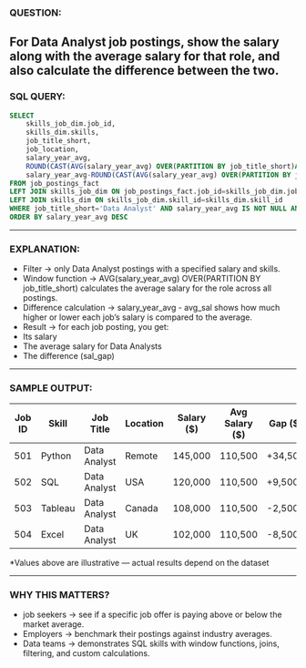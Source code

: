 ### QUESTION:
For Data Analyst job postings, show the salary along with the average salary for that role, and also calculate the difference between the two.
--- 

### SQL QUERY:
```sql
SELECT 
    skills_job_dim.job_id,
    skills_dim.skills,
    job_title_short,
    job_location,
    salary_year_avg,
    ROUND(CAST(AVG(salary_year_avg) OVER(PARTITION BY job_title_short)AS NUMERIC),2) AS avg_sal,
    salary_year_avg-ROUND(CAST(AVG(salary_year_avg) OVER(PARTITION BY job_title_short)AS NUMERIC),2) AS sal_gap
FROM job_postings_fact
LEFT JOIN skills_job_dim ON job_postings_fact.job_id=skills_job_dim.job_id
LEFT JOIN skills_dim ON skills_job_dim.skill_id=skills_dim.skill_id
WHERE job_title_short='Data Analyst' AND salary_year_avg IS NOT NULL AND skills_dim.skills IS NOT NULL
ORDER BY salary_year_avg DESC
```
--- 

### EXPLANATION:
- Filter → only Data Analyst postings with a specified salary and skills.
- Window function → AVG(salary_year_avg) OVER(PARTITION BY job_title_short) calculates the average salary for the role across all postings.
- Difference calculation → salary_year_avg - avg_sal shows how much higher or lower each job’s salary is compared to the average.
- Result → for each job posting, you get:
- Its salary
- The average salary for Data Analysts
- The difference (sal_gap)
--- 

### SAMPLE OUTPUT:

| Job ID | Skill   | Job Title     | Location | Salary ($) | Avg Salary ($) | Gap ($) |
|--------|---------|---------------|----------|------------|----------------|---------|
| 501    | Python  | Data Analyst  | Remote   | 145,000    | 110,500        | +34,500 |
| 502    | SQL     | Data Analyst  | USA      | 120,000    | 110,500        | +9,500  |
| 503    | Tableau | Data Analyst  | Canada   | 108,000    | 110,500        | -2,500  |
| 504    | Excel   | Data Analyst  | UK       | 102,000    | 110,500        | -8,500  |

*Values above are illustrative — actual results depend on the dataset

--- 

### WHY THIS MATTERS?
- job seekers → see if a specific job offer is paying above or below the market average.
- Employers → benchmark their postings against industry averages.
- Data teams → demonstrates SQL skills with window functions, joins, filtering, and custom calculations.